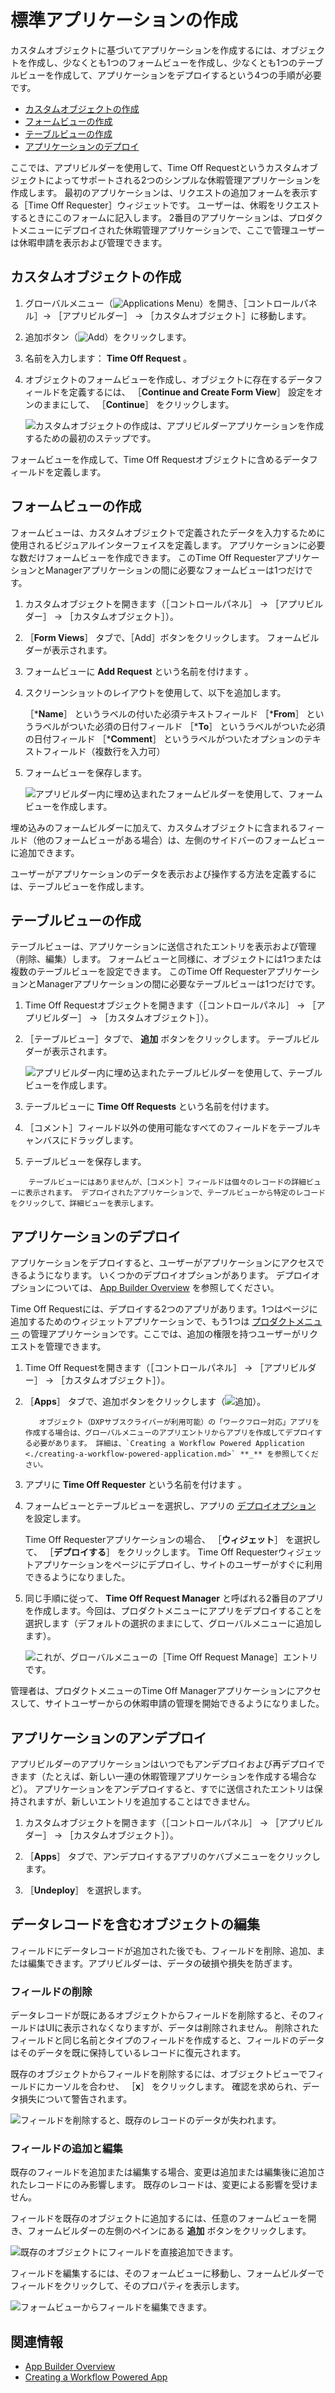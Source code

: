 # 標準アプリケーションの作成

カスタムオブジェクトに基づいてアプリケーションを作成するには、オブジェクトを作成し、少なくとも1つのフォームビューを作成し、少なくとも1つのテーブルビューを作成して、アプリケーションをデプロイするという4つの手順が必要です。

* [カスタムオブジェクトの作成](#creating-a-custom-object)
* [フォームビューの作成](#creating-form-views)
* [テーブルビューの作成](#creating-table-views)
* [アプリケーションのデプロイ](#deploying-the-application)

ここでは、アプリビルダーを使用して、Time Off Requestというカスタムオブジェクトによってサポートされる2つのシンプルな休暇管理アプリケーションを作成します。 最初のアプリケーションは、リクエストの追加フォームを表示する［Time Off Requester］ウィジェットです。 ユーザーは、休暇をリクエストするときにこのフォームに記入します。 2番目のアプリケーションは、プロダクトメニューにデプロイされた休暇管理アプリケーションで、ここで管理ユーザーは休暇申請を表示および管理できます。

<a name="カスタムオブジェクトの作成" />

## カスタムオブジェクトの作成

1. グローバルメニュー（![Applications Menu](../../../images/icon-applications-menu.png)）を開き、［コントロールパネル］&rarr; ［アプリビルダー］ &rarr; ［カスタムオブジェクト］に移動します。

1. 追加ボタン（![Add](../../../images/icon-add.png)）をクリックします。

1. 名前を入力します： **Time Off Request** 。

1. オブジェクトのフォームビューを作成し、オブジェクトに存在するデータフィールドを定義するには、 ［**Continue and Create Form View**］ 設定をオンのままにして、 ［**Continue**］ をクリックします。

   ![カスタムオブジェクトの作成は、アプリビルダーアプリケーションを作成するための最初のステップです。](./creating-a-standard-application/images/01.png)

フォームビューを作成して、Time Off Requestオブジェクトに含めるデータフィールドを定義します。

<a name="フォームビューの作成" />

## フォームビューの作成

フォームビューは、カスタムオブジェクトで定義されたデータを入力するために使用されるビジュアルインターフェイスを定義します。 アプリケーションに必要な数だけフォームビューを作成できます。 このTime Off RequesterアプリケーションとManagerアプリケーションの間に必要なフォームビューは1つだけです。

1. カスタムオブジェクトを開きます（［コントロールパネル］ &rarr; ［アプリビルダー］ &rarr; ［カスタムオブジェクト］）。

1. ［**Form Views**］ タブで、［Add］ボタンをクリックします。 フォームビルダーが表示されます。

1. フォームビューに **Add Request** という名前を付けます 。

1. スクリーンショットのレイアウトを使用して、以下を追加します。

    ［***Name**］ というラベルの付いた必須テキストフィールド
    ［***From**］ というラベルがついた必須の日付フィールド
    ［***To**］ というラベルがついた必須の日付フィールド
    ［***Comment**］ というラベルがついたオプションのテキストフィールド（複数行を入力可）

1. フォームビューを保存します。

    ![アプリビルダー内に埋め込まれたフォームビルダーを使用して、フォームビューを作成します。](./creating-a-standard-application/images/02.png)

埋め込みのフォームビルダーに加えて、カスタムオブジェクトに含まれるフィールド（他のフォームビューがある場合）は、左側のサイドバーのフォームビューに追加できます。

ユーザーがアプリケーションのデータを表示および操作する方法を定義するには、テーブルビューを作成します。

<a name="テーブルビューの作成" />

## テーブルビューの作成

テーブルビューは、アプリケーションに送信されたエントリを表示および管理（削除、編集）します。 フォームビューと同様に、オブジェクトには1つまたは複数のテーブルビューを設定できます。 このTime Off RequesterアプリケーションとManagerアプリケーションの間に必要なテーブルビューは1つだけです。

1. Time Off Requestオブジェクトを開きます（［コントロールパネル］ &rarr; ［アプリビルダー］ &rarr; ［カスタムオブジェクト］）。

1. ［テーブルビュー］タブで、 **追加** ボタンをクリックします。 テーブルビルダーが表示されます。

    ![アプリビルダー内に埋め込まれたテーブルビルダーを使用して、テーブルビューを作成します。](./creating-a-standard-application/images/03.png)

1. テーブルビューに **Time Off Requests** という名前を付けます。

1. ［コメント］フィールド以外の使用可能なすべてのフィールドをテーブルキャンバスにドラッグします。

1. テーブルビューを保存します。

```{note}
    テーブルビューにはありませんが、［コメント］フィールドは個々のレコードの詳細ビューに表示されます。 デプロイされたアプリケーションで、テーブルビューから特定のレコードをクリックして、詳細ビューを表示します。 
```

<a name="アプリケーションのデプロイ" />

## アプリケーションのデプロイ

アプリケーションをデプロイすると、ユーザーがアプリケーションにアクセスできるようになります。 いくつかのデプロイオプションがあります。 デプロイオプションについては、 [App Builder Overview](./app-builder-overview.md#deployment) を参照してください。

Time Off Requestには、デプロイする2つのアプリがあります。1つはページに追加するためのウィジェットアプリケーションで、もう1つは [プロダクトメニュー](../../getting-started/navigating-dxp.md#product-menu) の管理アプリケーションです。ここでは、追加の権限を持つユーザーがリクエストを管理できます。

1. Time Off Requestを開きます（［コントロールパネル］ &rarr; ［アプリビルダー］ &rarr; ［カスタムオブジェクト］）。

1. ［**Apps**］ タブで、追加ボタンをクリックします（![追加](../../../images/icon-add.png)）。

   ```{note}
      オブジェクト（DXPサブスクライバーが利用可能）の「ワークフロー対応」アプリを作成する場合は、グローバルメニューのアプリエントリからアプリを作成してデプロイする必要があります。 詳細は、`Creating a Workflow Powered Application <./creating-a-workflow-powered-application.md>` **_** を参照してください。
   ```

1. アプリに **Time Off Requester** という名前を付けます 。

1. フォームビューとテーブルビューを選択し、アプリの [デプロイオプション](./app-builder-overview.md#deployment) を設定します。

   Time Off Requesterアプリケーションの場合、 ［**ウィジェット**］ を選択して、 ［**デプロイする**］ をクリックします。 Time Off Requesterウィジェットアプリケーションをページにデプロイし、サイトのユーザーがすぐに利用できるようになりました。

1. 同じ手順に従って、 **Time Off Request Manager** と呼ばれる2番目のアプリを作成します。今回は、プロダクトメニューにアプリをデプロイすることを選択します（デフォルトの選択のままにして、グローバルメニューに追加します）。

    ![これが、グローバルメニューの［Time Off Request Manage］エントリです。](./creating-a-standard-application/images/04.png)

管理者は、プロダクトメニューのTime Off Managerアプリケーションにアクセスして、サイトユーザーからの休暇申請の管理を開始できるようになりました。

<a name="アプリケーションのアンデプロイ" />

## アプリケーションのアンデプロイ

アプリビルダーのアプリケーションはいつでもアンデプロイおよび再デプロイできます（たとえば、新しい一連の休暇管理アプリケーションを作成する場合など）。 アプリケーションをアンデプロイすると、すでに送信されたエントリは保持されますが、新しいエントリを追加することはできません。

1. カスタムオブジェクトを開きます（［コントロールパネル］ &rarr; ［アプリビルダー］ &rarr; ［カスタムオブジェクト］）。

1. ［**Apps**］ タブで、アンデプロイするアプリのケバブメニューをクリックします。

1. ［**Undeploy**］ を選択します。

<a name="データレコードを含むオブジェクトの編集" />

## データレコードを含むオブジェクトの編集

フィールドにデータレコードが追加された後でも、フィールドを削除、追加、または編集できます。アプリビルダーは、データの破損や損失を防ぎます。

### フィールドの削除

データレコードが既にあるオブジェクトからフィールドを削除すると、そのフィールドはUIに表示されなくなりますが、データは削除されません。 削除されたフィールドと同じ名前とタイプのフィールドを作成すると、フィールドのデータはそのデータを既に保持しているレコードに復元されます。

既存のオブジェクトからフィールドを削除するには、オブジェクトビューでフィールドにカーソルを合わせ、 ［**x**］ をクリックします。 確認を求められ、データ損失について警告されます。

![フィールドを削除すると、既存のレコードのデータが失われます。](./creating-a-standard-application/images/06.png)

### フィールドの追加と編集

既存のフィールドを追加または編集する場合、変更は追加または編集後に追加されたレコードにのみ影響します。 既存のレコードは、変更による影響を受けません。

フィールドを既存のオブジェクトに追加するには、任意のフォームビューを開き、フォームビルダーの左側のペインにある **追加** ボタンをクリックします。

![既存のオブジェクトにフィールドを直接追加できます。](./creating-a-standard-application/images/05.png)

フィールドを編集するには、そのフォームビューに移動し、フォームビルダーでフィールドをクリックして、そのプロパティを表示します。

![フォームビューからフィールドを編集できます。](./creating-a-standard-application/images/07.png)

<a name="関連情報" />

## 関連情報

* [App Builder Overview](./app-builder-overview.md)
* [Creating a Workflow Powered App](./creating-a-workflow-powered-application.md)
